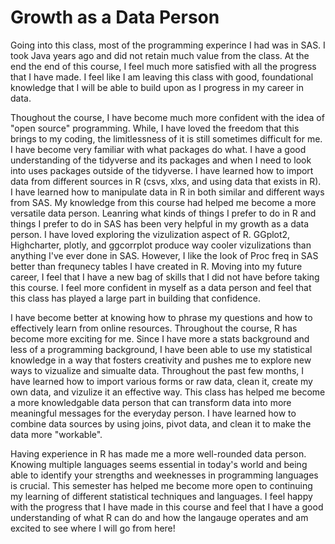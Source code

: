 # Growth as a Data Person

Going into this class, most of the programming experince I had was in SAS. I took Java years ago and did not retain much value from the class. At the end the end of this course, I feel much more satisfied with all the progress that I have made. I feel like I am leaving this class with good, foundational knowledge that I will be able to build upon as I progress in my career in data.

Thoughout the course, I have become much more confident with the idea of "open source" programming. While, I have loved the freedom that this brings to my coding, the limitlessness of it is still sometimes difficult for me. I have become very familiar with what packages do what. I have a good understanding of the tidyverse and its packages and when I need to look into uses packages outside of the tidyverse. I have learned how to import data from different sources in R (csvs, xlxs, and using data that exists in R). I have learned how to manipulate data in R in both similar and different ways from SAS. My knowledge from this course had helped me become a more versatile data person. Leanring what kinds of things I prefer to do in R and things I prefer to do in SAS has been very helpful in my growth as a data person. I have loved exploring the vizulization aspect of R. GGplot2, Highcharter, plotly, and ggcorrplot  produce way cooler vizulizations than anything I've ever done in SAS. However, I like the look of Proc freq in SAS better than frequnecy tables I have created in R. Moving into my future career, I feel that I have a new bag of skills that I did not have before taking this course. I feel more confident in myself as a data person and feel that this class has played a large part in building that confidence.


I have become better at knowing how to phrase my questions and how to effectively learn from online resources. Throughout the course, R has become more exciting for me. Since I have more a stats background and less of a programming background, I have been able to use my statistical knowledge in a way that fosters creativity and pushes me to explore new ways to vizualize and simualte data. Throughout the past few months, I have learned how to import various forms or raw data, clean it, create my own data, and vizulize it an effective way. This class has helped me become a more knowledgable data person that can transform data into more meaningful messages for the everyday person. I have learned how to combine data sources by using joins, pivot data, and clean it to make the data more "workable". 

Having experience in R has made me a more well-rounded data person. Knowing multiple languages seems essential in today's world and being able to identify your strengths and weeknesses in programming languages is crucial. This semester has helped me become more open to continuing my learning of different statistical techniques and languages. I feel happy with the progress that I have made in this course and feel that I have a good understanding of what R can do and how the langauge operates and am excited to see where I will go from here!

